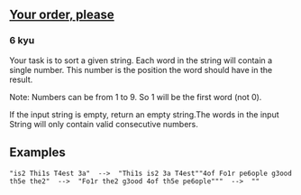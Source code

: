 <h2><a href=https://www.codewars.com/kata/55c45be3b2079eccff00010f/train/java target="_blank">Your order,  please</a></h2><h3>6 kyu</h3><p>Your task is to sort a given string. Each word in the string will contain a single number. This number is the position the word should have in the result.</p><p>Note: Numbers can be from 1 to 9. So 1 will be the first word (not 0).</p><p>If the input string is empty, return an empty string.The words in the input String will only contain valid consecutive numbers.</p><h2 id="examples">Examples</h2><pre><code>"is2 Thi1s T4est 3a"  --&gt;  "Thi1s is2 3a T4est""4of Fo1r pe6ople g3ood th5e the2"  --&gt;  "Fo1r the2 g3ood 4of th5e pe6ople"""  --&gt;  ""</code></pre>